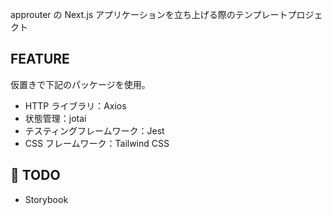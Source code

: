 approuter の Next.js アプリケーションを立ち上げる際のテンプレートプロジェクト

## FEATURE

仮置きで下記のパッケージを使用。

- HTTP ライブラリ：Axios
- 状態管理：jotai
- テスティングフレームワーク：Jest
- CSS フレームワーク：Tailwind CSS

## 🚧 TODO

- Storybook
